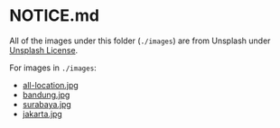 # NOTICE.md

All of the images under this folder (`./images`) are from Unsplash under [Unsplash License](https://unsplash.com/license).

For images in `./images`:

- [all-location.jpg](https://unsplash.com/photos/world-map-with-pins-TrhLCn1abMU)
- [bandung.jpg](https://unsplash.com/photos/a-large-white-building-with-a-tall-tower-yE0uCV_oOBc)
- [surabaya.jpg](https://unsplash.com/photos/shark-and-crocodile-statue-yVwiHXoTrnU)
- [jakarta.jpg](https://unsplash.com/photos/white-concrete-tower-under-blue-sky-during-daytime-_oeQmY1zcBE)
